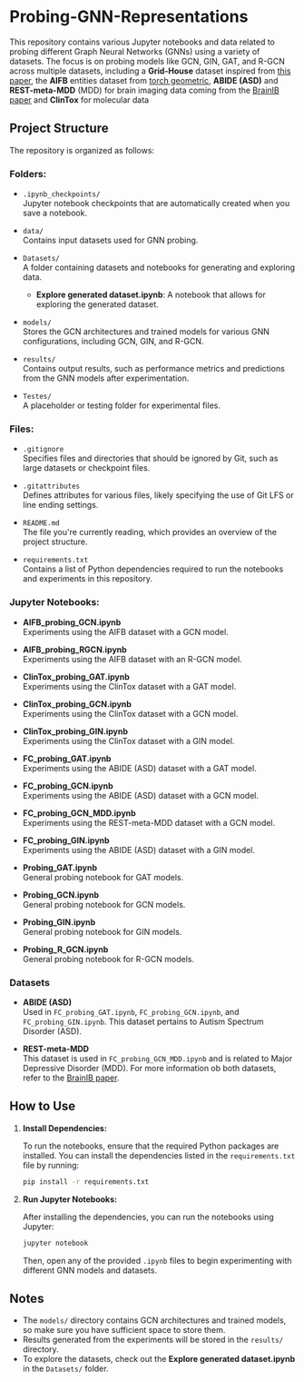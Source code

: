 # Probing-GNN-Representations

This repository contains various Jupyter notebooks and data related to probing different Graph Neural Networks (GNNs) using a variety of datasets. The focus is on probing models like GCN, GIN, GAT, and R-GCN across multiple datasets, including a **Grid-House** dataset inspired from [this paper](https://arxiv.org/abs/2210.15304), the **AIFB** entities dataset from [torch geometric](https://pytorch-geometric.readthedocs.io/en/latest/modules/datasets.html), **ABIDE (ASD)** and **REST-meta-MDD** (MDD) for brain imaging data coming from the [BrainIB paper](https://ieeexplore.ieee.org/document/10680255) and **ClinTox** for molecular data 

## Project Structure

The repository is organized as follows:

### Folders:

- `.ipynb_checkpoints/`  
  Jupyter notebook checkpoints that are automatically created when you save a notebook.

- `data/`  
  Contains input datasets used for GNN probing.

- `Datasets/`  
  A folder containing datasets and notebooks for generating and exploring data.
  - **Explore generated dataset.ipynb**: A notebook that allows for exploring the generated dataset.

- `models/`  
  Stores the GCN architectures and trained models for various GNN configurations, including GCN, GIN, and R-GCN.

- `results/`  
  Contains output results, such as performance metrics and predictions from the GNN models after experimentation.

- `Testes/`  
  A placeholder or testing folder for experimental files.

### Files:

- `.gitignore`  
  Specifies files and directories that should be ignored by Git, such as large datasets or checkpoint files.

- `.gitattributes`  
  Defines attributes for various files, likely specifying the use of Git LFS or line ending settings.

- `README.md`  
  The file you're currently reading, which provides an overview of the project structure.

- `requirements.txt`  
  Contains a list of Python dependencies required to run the notebooks and experiments in this repository.

### Jupyter Notebooks:


- **AIFB_probing_GCN.ipynb**  
  Experiments using the AIFB dataset with a GCN model.

- **AIFB_probing_RGCN.ipynb**  
  Experiments using the AIFB dataset with an R-GCN model.

- **ClinTox_probing_GAT.ipynb**  
  Experiments using the ClinTox dataset with a GAT model.

- **ClinTox_probing_GCN.ipynb**  
  Experiments using the ClinTox dataset with a GCN model.

- **ClinTox_probing_GIN.ipynb**  
  Experiments using the ClinTox dataset with a GIN model.

- **FC_probing_GAT.ipynb**  
  Experiments using the ABIDE (ASD) dataset with a GAT model.

- **FC_probing_GCN.ipynb**  
  Experiments using the ABIDE (ASD) dataset with a GCN model.

- **FC_probing_GCN_MDD.ipynb**  
  Experiments using the REST-meta-MDD dataset with a GCN model. 

- **FC_probing_GIN.ipynb**  
  Experiments using the ABIDE (ASD) dataset with a GIN model.

- **Probing_GAT.ipynb**  
  General probing notebook for GAT models.

- **Probing_GCN.ipynb**  
  General probing notebook for GCN models.

- **Probing_GIN.ipynb**  
  General probing notebook for GIN models.

- **Probing_R_GCN.ipynb**  
  General probing notebook for R-GCN models.

### Datasets

- **ABIDE (ASD)**  
  Used in `FC_probing_GAT.ipynb`, `FC_probing_GCN.ipynb`, and `FC_probing_GIN.ipynb`. This dataset pertains to Autism Spectrum Disorder (ASD).

- **REST-meta-MDD**  
  This dataset is used in `FC_probing_GCN_MDD.ipynb` and is related to Major Depressive Disorder (MDD). For more information ob both datasets, refer to the [BrainIB paper](https://ieeexplore.ieee.org/document/10680255).

## How to Use

1. **Install Dependencies:**

   To run the notebooks, ensure that the required Python packages are installed. You can install the dependencies listed in the `requirements.txt` file by running:

   ```bash
   pip install -r requirements.txt
   ```

2. **Run Jupyter Notebooks:**

   After installing the dependencies, you can run the notebooks using Jupyter:

   ```bash
   jupyter notebook
   ```

   Then, open any of the provided `.ipynb` files to begin experimenting with different GNN models and datasets.

## Notes

- The `models/` directory contains GCN architectures and trained models, so make sure you have sufficient space to store them.
- Results generated from the experiments will be stored in the `results/` directory.
- To explore the datasets, check out the **Explore generated dataset.ipynb** in the `Datasets/` folder.
